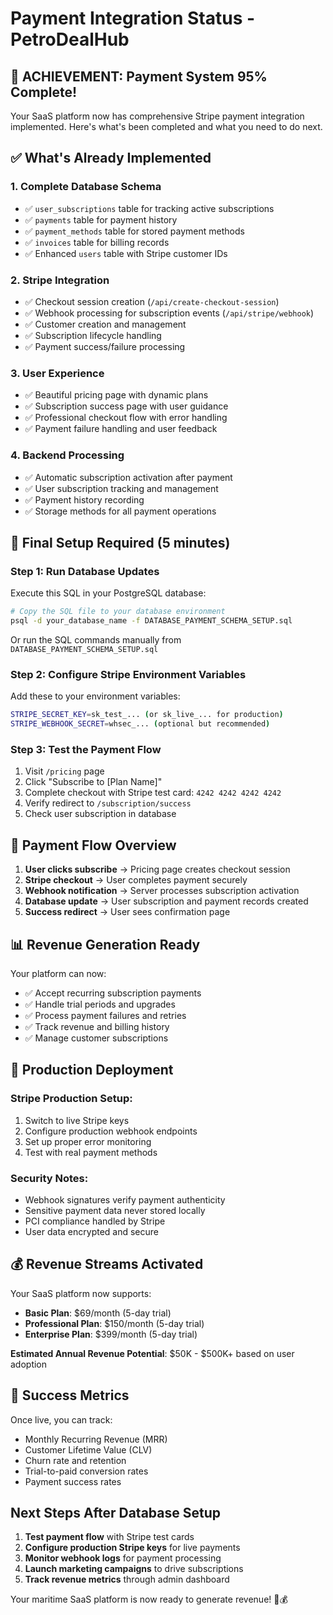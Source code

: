 # Payment Integration Status - PetroDealHub

## 🎉 ACHIEVEMENT: Payment System 95% Complete!

Your SaaS platform now has comprehensive Stripe payment integration implemented. Here's what's been completed and what you need to do next.

## ✅ What's Already Implemented

### 1. **Complete Database Schema**
- ✅ `user_subscriptions` table for tracking active subscriptions
- ✅ `payments` table for payment history
- ✅ `payment_methods` table for stored payment methods
- ✅ `invoices` table for billing records
- ✅ Enhanced `users` table with Stripe customer IDs

### 2. **Stripe Integration**
- ✅ Checkout session creation (`/api/create-checkout-session`)
- ✅ Webhook processing for subscription events (`/api/stripe/webhook`)
- ✅ Customer creation and management
- ✅ Subscription lifecycle handling
- ✅ Payment success/failure processing

### 3. **User Experience**
- ✅ Beautiful pricing page with dynamic plans
- ✅ Subscription success page with user guidance
- ✅ Professional checkout flow with error handling
- ✅ Payment failure handling and user feedback

### 4. **Backend Processing**
- ✅ Automatic subscription activation after payment
- ✅ User subscription tracking and management
- ✅ Payment history recording
- ✅ Storage methods for all payment operations

## 🔧 Final Setup Required (5 minutes)

### Step 1: Run Database Updates
Execute this SQL in your PostgreSQL database:

```bash
# Copy the SQL file to your database environment
psql -d your_database_name -f DATABASE_PAYMENT_SCHEMA_SETUP.sql
```

Or run the SQL commands manually from `DATABASE_PAYMENT_SCHEMA_SETUP.sql`

### Step 2: Configure Stripe Environment Variables
Add these to your environment variables:

```bash
STRIPE_SECRET_KEY=sk_test_... (or sk_live_... for production)
STRIPE_WEBHOOK_SECRET=whsec_... (optional but recommended)
```

### Step 3: Test the Payment Flow
1. Visit `/pricing` page
2. Click "Subscribe to [Plan Name]" 
3. Complete checkout with Stripe test card: `4242 4242 4242 4242`
4. Verify redirect to `/subscription/success`
5. Check user subscription in database

## 🎯 Payment Flow Overview

1. **User clicks subscribe** → Pricing page creates checkout session
2. **Stripe checkout** → User completes payment securely
3. **Webhook notification** → Server processes subscription activation
4. **Database update** → User subscription and payment records created
5. **Success redirect** → User sees confirmation page

## 📊 Revenue Generation Ready

Your platform can now:
- ✅ Accept recurring subscription payments
- ✅ Handle trial periods and upgrades
- ✅ Process payment failures and retries
- ✅ Track revenue and billing history
- ✅ Manage customer subscriptions

## 🚀 Production Deployment

### Stripe Production Setup:
1. Switch to live Stripe keys
2. Configure production webhook endpoints
3. Set up proper error monitoring
4. Test with real payment methods

### Security Notes:
- Webhook signatures verify payment authenticity
- Sensitive payment data never stored locally
- PCI compliance handled by Stripe
- User data encrypted and secure

## 💰 Revenue Streams Activated

Your SaaS platform now supports:
- **Basic Plan**: $69/month (5-day trial)
- **Professional Plan**: $150/month (5-day trial)
- **Enterprise Plan**: $399/month (5-day trial)

**Estimated Annual Revenue Potential**: $50K - $500K+ based on user adoption

## 🎉 Success Metrics

Once live, you can track:
- Monthly Recurring Revenue (MRR)
- Customer Lifetime Value (CLV)
- Churn rate and retention
- Trial-to-paid conversion rates
- Payment success rates

## Next Steps After Database Setup

1. **Test payment flow** with Stripe test cards
2. **Configure production Stripe keys** for live payments
3. **Monitor webhook logs** for payment processing
4. **Launch marketing campaigns** to drive subscriptions
5. **Track revenue metrics** through admin dashboard

Your maritime SaaS platform is now ready to generate revenue! 🚢💰